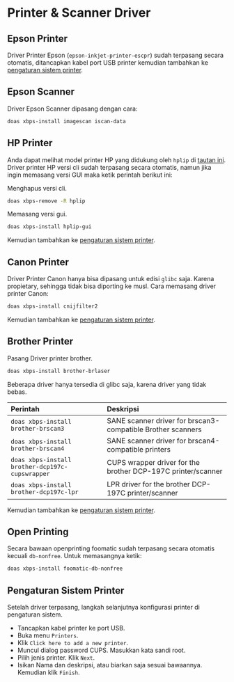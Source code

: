 # Printer & Scanner Driver

## Epson Printer

Driver Printer Epson (`epson-inkjet-printer-escpr`) sudah terpasang secara otomatis, ditancapkan kabel port USB printer kemudian tambahkan ke [pengaturan sistem printer](#pengaturan-sistem-printer).

## Epson Scanner

Driver Epson Scanner dipasang dengan cara:

```bash
doas xbps-install imagescan iscan-data
```

## HP Printer

Anda dapat melihat model printer HP yang didukung oleh `hplip` di [tautan ini](https://developers.hp.com/hp-linux-imaging-and-printing/supported_devices/index). Driver printer HP versi cli sudah terpasang secara otomatis, namun jika ingin memasang versi GUI maka ketik perintah berikut ini:

Menghapus versi cli.

```bash
doas xbps-remove -R hplip
```

Memasang versi gui.

```bash
doas xbps-install hplip-gui
```

Kemudian tambahkan ke [pengaturan sistem printer](#pengaturan-sistem-printer).

## Canon Printer

Driver Printer Canon hanya bisa dipasang untuk edisi `glibc` saja. Karena propietary, sehingga tidak bisa diporting ke musl. Cara memasang driver printer Canon:

```bash
doas xbps-install cnijfilter2
```

Kemudian tambahkan ke [pengaturan sistem printer](#pengaturan-sistem-printer).

## Brother Printer

Pasang Driver printer brother.

```bash
doas xbps-install brother-brlaser
```

Beberapa driver hanya tersedia di glibc saja, karena driver yang tidak bebas.

Perintah                          | Deskripsi
 :---                             | :---
`doas xbps-install brother-brscan3`             | SANE scanner driver for brscan3-compatible Brother scanners
`doas xbps-install brother-brscan4`             | SANE scanner driver for brscan4-compatible printers
`doas xbps-install brother-dcp197c-cupswrapper` | CUPS wrapper driver for the brother DCP-197C printer/scanner
`doas xbps-install brother-dcp197c-lpr`         | LPR driver for the brother DCP-197C printer/scanner

Kemudian tambahkan ke [pengaturan sistem printer](#pengaturan-sistem-printer).

## Open Printing

Secara bawaan openprinting foomatic sudah terpasang secara otomatis kecuali `db-nonfree`. Untuk memasangnya ketik:

```bash
doas xbps-install foomatic-db-nonfree
```

## Pengaturan Sistem Printer

Setelah driver terpasang, langkah selanjutnya konfigurasi printer di pengaturan sistem.

* Tancapkan kabel printer ke port USB.
* Buka menu `Printers`.
* Klik `Click here to add a new printer`.
* Muncul dialog password CUPS. Masukkan kata sandi root.
* Pilih jenis printer. Klik `Next`.
* Isikan Nama dan deskripsi, atau biarkan saja sesuai bawaannya. Kemudian klik `Finish`.
